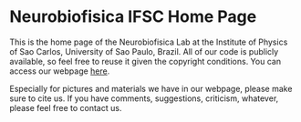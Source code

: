 Neurobiofisica IFSC Home Page
===========

This is the home page of the Neurobiofisica Lab at the Institute of
Physics of Sao Carlos, University of Sao Paulo, Brazil. All of our
code is publicly available, so feel free to reuse it given the
copyright conditions. You can access our webpage
[here](http://neurobiofisica.ifsc.usp.br).

Especially for pictures and materials we have in our webpage, please
make sure to cite us. If you have comments, suggestions, criticism,
whatever, please feel free to contact us.